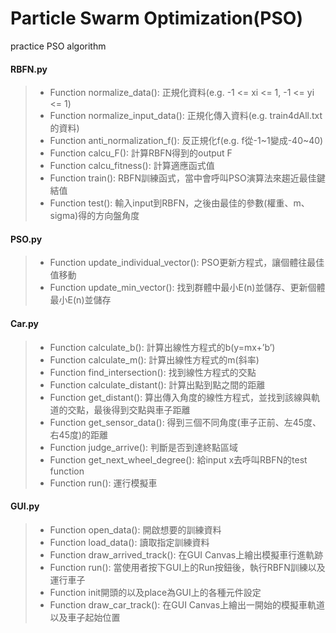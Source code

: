 #  Particle Swarm Optimization(PSO)
practice PSO algorithm

#### RBFN.py
>* Function normalize_data(): 正規化資料(e.g. -1 <= xi <= 1, -1 <= yi <= 1)
>* Function normalize_input_data(): 正規化傳入資料(e.g. train4dAll.txt的資料)
>* Function anti_normalization_f(): 反正規化f(e.g. f從-1~1變成-40~40)
>* Function calcu_F(): 計算RBFN得到的output F
>* Function calcu_fitness(): 計算適應函式值
>* Function train(): RBFN訓練函式，當中會呼叫PSO演算法來趨近最佳鍵結值
>* Function test(): 輸入input到RBFN，之後由最佳的參數(權重、m、sigma)得的方向盤角度

#### PSO.py
>* Function update_individual_vector(): PSO更新方程式，讓個體往最佳值移動
>* Function update_min_vector(): 找到群體中最小E(n)並儲存、更新個體最小E(n)並儲存

#### Car.py
>* Function calculate_b(): 計算出線性方程式的b(y=mx+’b’)
>* Function calculate_m(): 計算出線性方程式的m(斜率)
>* Function find_intersection(): 找到線性方程式的交點
>* Function calculate_distant(): 計算出點到點之間的距離
>* Function get_distant(): 算出傳入角度的線性方程式，並找到該線與軌道的交點，最後得到交點與車子距離
>* Function get_sensor_data(): 得到三個不同角度(車子正前、左45度、右45度)的距離
>* Function judge_arrive(): 判斷是否到達終點區域
>* Function get_next_wheel_degree(): 給input x去呼叫RBFN的test function
>* Function run(): 運行模擬車

#### GUI.py
>* Function open_data(): 開啟想要的訓練資料
>* Function load_data(): 讀取指定訓練資料
>* Function draw_arrived_track(): 在GUI Canvas上繪出模擬車行進軌跡
>* Function run(): 當使用者按下GUI上的Run按鈕後，執行RBFN訓練以及運行車子
>* Function init開頭的以及place為GUI上的各種元件設定
>* Function draw_car_track(): 在GUI Canvas上繪出一開始的模擬車軌道以及車子起始位置
